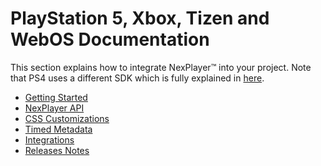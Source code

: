 <a id="ps5_xbox_tizen_webos_usage-top"> </a>

# PlayStation 5, Xbox, Tizen and WebOS Documentation

This section explains how to integrate NexPlayer&#x2122; into your project. Note that PS4 uses a different SDK which is fully explained in <a href="https://nexplayer.github.io/TizenWebOS/#/ps4">here</a>.

- [Getting Started](/ps5/getting_started.md)
- [NexPlayer API](/ps5/api.md)
- [CSS Customizations](/ps5/css_customizations.md)
- [Timed Metadata](/ps5/timed_metadata.md)
- [Integrations](/ps5/integrations.md)
- [Releases Notes](/ps5/releases.md)